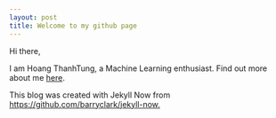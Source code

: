 ```yaml
---
layout: post
title: Welcome to my github page
---
```

Hi there,

I am Hoang ThanhTung, a Machine Learning enthusiast.
Find out more about me [here](/about).

This blog was created with Jekyll Now from <https://github.com/barryclark/jekyll-now.> 
